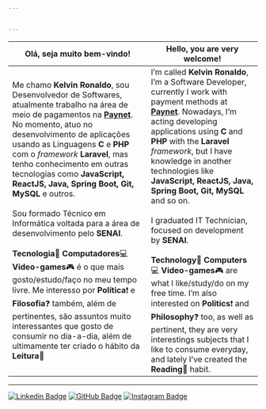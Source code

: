 ```yaml
---


---
```



<table>
<thead>
<tr>
<th><strong>Olá, seja muito bem-vindo!</strong></th>
<th><strong>Hello, you are very welcome!</strong></th>
</tr>
</thead>
<tbody>
<tr>
<td>Me chamo <strong>Kelvin Ronaldo</strong>, sou Desenvolvedor de Softwares, atualmente trabalho na área de meio de pagamentos na <a href="https://www.linkedin.com/company/paynet-captura-de-transa%C3%A7%C3%B5es-e-sistemas-ltda/" title="Paynet Captura de Transações e Sistemas LTDA"><strong>Paynet</strong></a>. No momento, atuo no desenvolvimento de aplicações usando as Linguagens <strong>C</strong> e <strong>PHP</strong> com o <em>framework</em> <strong>Laravel</strong>, mas tenho conhecimento em outras tecnologias como <strong>JavaScript, ReactJS, Java, Spring Boot, Git, MySQL</strong> e outros.<br><br> Sou formado Técnico em Informática voltada para a área de desenvolvimento pelo <strong>SENAI</strong>.<br><br> <strong>Tecnologia</strong>💾 <strong>Computadores</strong>💻 <strong>Video-games</strong>🎮 é o que mais gosto/estudo/faço no meu tempo livre. Me interesso por <strong>Política</strong>❗️ e <strong>Filosofia</strong>❓ também, além de pertinentes, são assuntos muito interessantes que gosto de consumir no dia-a-dia, além de ultimamente ter criado o hábito da <strong>Leitura</strong>📖</td>
<td>I’m called <strong>Kelvin Ronaldo</strong>, I’m a Software Developer, currently I work with payment methods at <a href="https://www.linkedin.com/company/paynet-captura-de-transa%C3%A7%C3%B5es-e-sistemas-ltda/" title="Paynet Captura de Transações e Sistemas LTDA"><strong>Paynet</strong></a>. Nowadays, I’m acting developing applications using <strong>C</strong> and <strong>PHP</strong>  with the <strong>Laravel</strong> <em>framework</em>, but I have knowledge in another technologies like <strong>JavaScript, ReactJS, Java, Spring Boot, Git, MySQL</strong> and so on.<br><br> I graduated IT Technician, focused on development by <strong>SENAI</strong>.<br><br> <strong>Technology</strong>💾 <strong>Computers</strong>💻 <strong>Video-games</strong>🎮 are what I like/study/do on my free time. I’m also interested on <strong>Politics</strong>❗️ and <strong>Philosophy</strong>❓ too, as well as pertinent, they are very interestings subjects that I like to consume everyday, and lately I’ve created the <strong>Reading</strong>📖 habit.</td>
</tr>
</tbody>
</table><hr>
<p><a href="https://www.linkedin.com/in/kelvinronaldo" title="Kelvin Ronaldo no LinkedIn"><img src="https://img.shields.io/badge/-LinkedIn-blue?style=flat-square&amp;logo=Linkedin&amp;logoColor=white&amp;link=https://https://www.linkedin.com/in/kelvinronaldo" alt="Linkedin Badge"></a> <a href="https://github.com/KelvinRonaldo" title="Kelvin Ronaldo no GitHub"><img src="https://img.shields.io/badge/-Github-black?style=flat-square&amp;logo=Github&amp;logoColor=white&amp;link=https://github.com/KelvinRonaldo" alt="GitHub Badge"></a> <a href="https://www.instagram.com/kelvinrferreira" title="Kelvin Ronaldo no Instagram"><img src="https://img.shields.io/badge/-Instagram-blueviolet?style=flat-square&amp;logo=Instagram&amp;logoColor=white&amp;link=https://www.instagram.com/kelvinrferreira" alt="Instagram Badge"></a></p>

